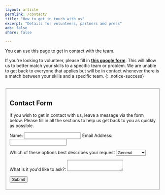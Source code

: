```yaml
---
layout: article
permlink: /contact/
title: "How to get in touch with us"
excerpt: "Details for volunteers, partners and press"
ads: false
share: false

---
```


You can use this page to get in contact with the team.

If you're looking to volunteer, please fill in [**this google form**](https://docs.google.com/forms/d/1letM0emPYKQ9KP0l37X1GlHO75gSyDwikMB1iVh-V0A/edit). This will allow us to better match your skills to a specific team or problem. We are unable to get back to everyone that applies but will be in contact whenever there is a match between your skills and a specific team.
{: .notice-success}

<br />
<fieldset>
	<form id="contactUs" target="iframecus" action= "https://webhook.site/c7562db4-5d3f-4505-8ee2-8917e496ff0e" method="POST">
		<h2>Contact Form</h2>
		<p>If you wish to get in contact with us, leave a message via the form below. Please fill in all the sections to help us get back to you as quickly as possible.</p>
		<label for="text_field1">Name:</label>
		<input type="text" id="name" name="name" form="contactUs" id="text_field1" />
    <label for="text_field2">Email Address:</label>
		<input type="text" form="contactUs" id="email" name="email" form="contactUs"/>    
		<p>
			<label for="select_element">Which of these options best describes your request</label>
			<select name="purpose" form="contactUs">
					<option value="General">General</option>
					<option value="Partnership">Partnership</option>
					<option value="Press">Press</option>
          <option value="Sponsorship">Sponsorship</option>
			</select>
		</p>
    	<label for="text_area">What is it you'd like to ask?:</label>
		<textarea id="query" name="query" form="contactUs"></textarea>
		<p>
			<input class="btn" type="submit" value="Submit" />
		</p>
	</form>
</fieldset>
<iframe id="iframecus" hidden/>
